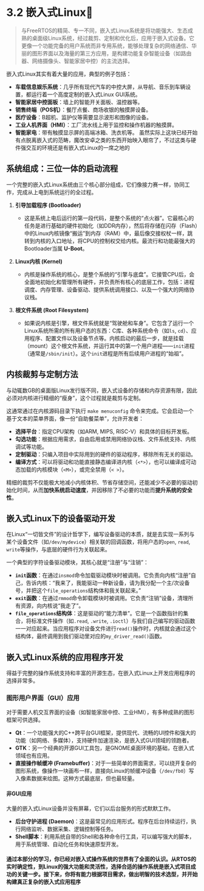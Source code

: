 # 3.2 嵌入式Linux🐧

> 与FreeRTOS的精简、专一不同，嵌入式Linux系统是将功能强大、生态成熟的桌面级Linux系统，经过裁剪、定制和优化后，应用于嵌入式设备。它更像一个功能完备的用户系统而非专用系统，能够处理复杂的网络通信、华丽的图形界面以及海量的第三方应用，是构建功能复杂智能设备（如路由器、网络摄像头、智能家居中控）的主流选择。

嵌入式Linux其实有着大量的应用，典型的例子包括：

* **车载信息娱乐系统**：几乎所有现代汽车的中控大屏，从导航、音乐到车辆设置，都运行着一个高度定制的嵌入式Linux GUI系统。
* **智能家居中控面板**：墙上的智能开关面板、温控器等。
* **销售终端（POS机）**：餐厅点餐、商场收银的触摸屏设备。
* **医疗设备**：B超机、监护仪等需要显示波形和图像的设备。
* **工业人机界面（HMI）**：工厂流水线上用于监控和操作机器的触摸屏。
* **智能家电**：带有触摸显示屏的高端冰箱、洗衣机等。
虽然实际上这块已经开始有点脱离嵌入式的范畴，魔改安卓之类的东西开始映入眼帘了，不过这类与硬件强交互的环境还是有嵌入式Linux的一席之地的

## 系统组成：三位一体的启动流程

一个完整的嵌入式Linux系统由三个核心部分组成，它们像接力赛一样，协同工作，完成从上电到系统运行的全过程。

1. **引导加载程序 (Bootloader)**
    * 这是系统上电后运行的第一段代码，是整个系统的“点火器”。它最核心的任务是进行基础的硬件初始化（如DDR内存），然后将存储在闪存（Flash）中的Linux内核镜像“搬运”到内存（RAM）中，最后像交接权杖一样，跳转到内核的入口地址，将CPU的控制权交给内核。最流行和功能最强大的Bootloader当属 **U-Boot**。

2. **Linux内核 (Kernel)**
    * 内核是操作系统的核心，是整个系统的“引擎与底盘”。它接管CPU后，会全面地初始化和管理所有硬件，并负责所有核心的底层工作，包括：进程调度、内存管理、设备驱动、提供系统调用接口、以及一个强大的网络协议栈。

3. **根文件系统 (Root Filesystem)**
    * 如果说内核是引擎，根文件系统就是“驾驶舱和车身”。它包含了运行一个Linux系统所需的所有用户态的东西：C库、各种系统命令（如`ls`, `cd`）、应用程序、配置文件以及设备节点等。内核启动的最后一步，就是挂载（mount）这个根文件系统，并运行其中的第一个用户进程——`init`进程（通常是`/sbin/init`）。这个`init`进程是所有后续用户进程的“始祖”。

## 内核裁剪与定制方法

与动辄数GB的桌面版Linux发行版不同，嵌入式设备的存储和内存资源有限，因此必须对内核进行精细的“瘦身”，这个过程就是裁剪与定制。

这通常通过在内核源码目录下执行 `make menuconfig` 命令来完成。它会启动一个基于文本的菜单界面，像一份“自助餐菜单”，允许开发者：

* **选择平台**：指定CPU架构（如ARM, MIPS, RISC-V）和具体的目标开发板。
* **勾选功能**：根据应用需求，自由启用或禁用网络协议栈、文件系统支持、内核调试等功能。
* **定制驱动**：只编入项目中实际用到的硬件的驱动程序，移除所有无关的驱动。
* **编译方式**：可以将驱动和功能直接静态编译进内核（`<*>`），也可以编译成可动态加载的内核模块（`<M>`），或完全禁用（`< >`）。

精细的裁剪不仅能极大地减小内核体积、节省存储空间，还能减少不必要的驱动初始化时间，从而**加快系统启动速度**，并因移除了不必要的功能而**提升系统的安全性**。

## 嵌入式Linux下的设备驱动开发

在Linux“一切皆文件”的设计哲学下，编写设备驱动的本质，就是去实现一系列与某个设备文件（如`/dev/mydevice`）相关联的回调函数，将用户态的`open`, `read`, `write`等操作，与底层的硬件行为关联起来。

一个典型的字符设备驱动模块，其核心就是“注册”与“注销”：

* **`init`函数**：在通过`insmod`命令加载驱动模块时被调用。它负责向内核“注册”自己，告诉内核：“我来了，我能驱动一种新设备，请为我分配一个主/次设备号，并把这个`file_operations`结构体和我关联起来。”
* **`exit`函数**：在通过`rmmod`命令卸载模块时被调用。它负责“注销”设备，清理所有资源，向内核说“我走了”。
* **`file_operations`结构体**：这是驱动的“能力清单”。它是一个函数指针的集合，将标准文件操作（如`.read`, `.write`, `.ioctl`）与我们自己编写的驱动函数一一对应起来。当应用程序对设备文件进行`read()`操作时，内核就会通过这个结构体，最终调用到我们驱动里对应的`my_driver_read()`函数。

## 嵌入式Linux系统的应用程序开发

得益于完整的操作系统支持和丰富的开源生态，在嵌入式Linux上开发应用程序的选择非常多。

### 图形用户界面（GUI）应用

对于需要人机交互界面的设备（如智能家居中控、工业HMI），有多种成熟的图形框架可供选择。

* **Qt**：一个功能强大的C++跨平台GUI框架，提供现代、流畅的UI控件和强大的功能（如网络、多媒体），支持硬件加速渲染，是嵌入式GUI领域的领跑者。
* **GTK**：另一个经典的开源GUI工具包，是GNOME桌面环境的基础，在嵌入式领域也有应用。
* **直接操作帧缓冲 (Framebuffer)**：对于一些简单的界面需求，可以绕开复杂的图形系统，像操作一块画布一样，直接向Linux的帧缓冲设备（`/dev/fb0`）写入像素数据来绘图。这种方式最底层，但也最轻量。

#### 非GUI应用

大量的嵌入式Linux设备并没有屏幕，它们以后台服务的形式默默工作。

* **后台守护进程 (Daemon)**：这是最常见的应用形式。程序在后台持续运行，执行网络监听、数据采集、逻辑控制等任务。
* **Shell脚本**：利用系统自带的Shell和各种命令行工具，可以编写强大的脚本，用于系统管理、自动化任务和快速原型开发。

#### 通过本部分的学习，你已经对嵌入式操作系统的世界有了全面的认识。从RTOS的实时确定性，到Linux的强大功能和灵活性，选择合适的操作系统是嵌入式项目成功的关键一步。接下来，你将有能力根据项目需求，做出明智的技术选型，并开始构建真正复杂的嵌入式应用程序
